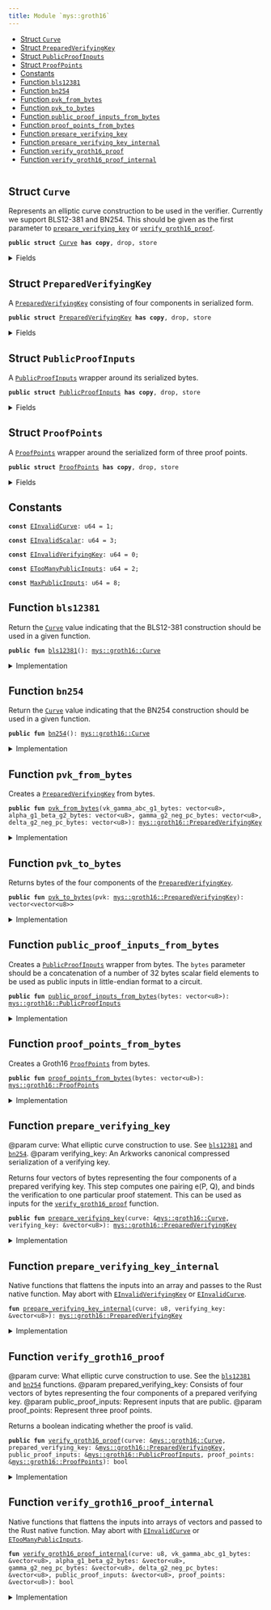 ```yaml
---
title: Module `mys::groth16`
---
```




-  [Struct `Curve`](#mys_groth16_Curve)
-  [Struct `PreparedVerifyingKey`](#mys_groth16_PreparedVerifyingKey)
-  [Struct `PublicProofInputs`](#mys_groth16_PublicProofInputs)
-  [Struct `ProofPoints`](#mys_groth16_ProofPoints)
-  [Constants](#@Constants_0)
-  [Function `bls12381`](#mys_groth16_bls12381)
-  [Function `bn254`](#mys_groth16_bn254)
-  [Function `pvk_from_bytes`](#mys_groth16_pvk_from_bytes)
-  [Function `pvk_to_bytes`](#mys_groth16_pvk_to_bytes)
-  [Function `public_proof_inputs_from_bytes`](#mys_groth16_public_proof_inputs_from_bytes)
-  [Function `proof_points_from_bytes`](#mys_groth16_proof_points_from_bytes)
-  [Function `prepare_verifying_key`](#mys_groth16_prepare_verifying_key)
-  [Function `prepare_verifying_key_internal`](#mys_groth16_prepare_verifying_key_internal)
-  [Function `verify_groth16_proof`](#mys_groth16_verify_groth16_proof)
-  [Function `verify_groth16_proof_internal`](#mys_groth16_verify_groth16_proof_internal)


<pre><code></code></pre>



<a name="mys_groth16_Curve"></a>

## Struct `Curve`

Represents an elliptic curve construction to be used in the verifier. Currently we support BLS12-381 and BN254.
This should be given as the first parameter to <code><a href="../mys/groth16.md#mys_groth16_prepare_verifying_key">prepare_verifying_key</a></code> or <code><a href="../mys/groth16.md#mys_groth16_verify_groth16_proof">verify_groth16_proof</a></code>.


<pre><code><b>public</b> <b>struct</b> <a href="../mys/groth16.md#mys_groth16_Curve">Curve</a> <b>has</b> <b>copy</b>, drop, store
</code></pre>



<details>
<summary>Fields</summary>


<dl>
<dt>
<code>id: u8</code>
</dt>
<dd>
</dd>
</dl>


</details>

<a name="mys_groth16_PreparedVerifyingKey"></a>

## Struct `PreparedVerifyingKey`

A <code><a href="../mys/groth16.md#mys_groth16_PreparedVerifyingKey">PreparedVerifyingKey</a></code> consisting of four components in serialized form.


<pre><code><b>public</b> <b>struct</b> <a href="../mys/groth16.md#mys_groth16_PreparedVerifyingKey">PreparedVerifyingKey</a> <b>has</b> <b>copy</b>, drop, store
</code></pre>



<details>
<summary>Fields</summary>


<dl>
<dt>
<code>vk_gamma_abc_g1_bytes: vector&lt;u8&gt;</code>
</dt>
<dd>
</dd>
<dt>
<code>alpha_g1_beta_g2_bytes: vector&lt;u8&gt;</code>
</dt>
<dd>
</dd>
<dt>
<code>gamma_g2_neg_pc_bytes: vector&lt;u8&gt;</code>
</dt>
<dd>
</dd>
<dt>
<code>delta_g2_neg_pc_bytes: vector&lt;u8&gt;</code>
</dt>
<dd>
</dd>
</dl>


</details>

<a name="mys_groth16_PublicProofInputs"></a>

## Struct `PublicProofInputs`

A <code><a href="../mys/groth16.md#mys_groth16_PublicProofInputs">PublicProofInputs</a></code> wrapper around its serialized bytes.


<pre><code><b>public</b> <b>struct</b> <a href="../mys/groth16.md#mys_groth16_PublicProofInputs">PublicProofInputs</a> <b>has</b> <b>copy</b>, drop, store
</code></pre>



<details>
<summary>Fields</summary>


<dl>
<dt>
<code>bytes: vector&lt;u8&gt;</code>
</dt>
<dd>
</dd>
</dl>


</details>

<a name="mys_groth16_ProofPoints"></a>

## Struct `ProofPoints`

A <code><a href="../mys/groth16.md#mys_groth16_ProofPoints">ProofPoints</a></code> wrapper around the serialized form of three proof points.


<pre><code><b>public</b> <b>struct</b> <a href="../mys/groth16.md#mys_groth16_ProofPoints">ProofPoints</a> <b>has</b> <b>copy</b>, drop, store
</code></pre>



<details>
<summary>Fields</summary>


<dl>
<dt>
<code>bytes: vector&lt;u8&gt;</code>
</dt>
<dd>
</dd>
</dl>


</details>

<a name="@Constants_0"></a>

## Constants


<a name="mys_groth16_EInvalidCurve"></a>



<pre><code><b>const</b> <a href="../mys/groth16.md#mys_groth16_EInvalidCurve">EInvalidCurve</a>: u64 = 1;
</code></pre>



<a name="mys_groth16_EInvalidScalar"></a>



<pre><code><b>const</b> <a href="../mys/groth16.md#mys_groth16_EInvalidScalar">EInvalidScalar</a>: u64 = 3;
</code></pre>



<a name="mys_groth16_EInvalidVerifyingKey"></a>



<pre><code><b>const</b> <a href="../mys/groth16.md#mys_groth16_EInvalidVerifyingKey">EInvalidVerifyingKey</a>: u64 = 0;
</code></pre>



<a name="mys_groth16_ETooManyPublicInputs"></a>



<pre><code><b>const</b> <a href="../mys/groth16.md#mys_groth16_ETooManyPublicInputs">ETooManyPublicInputs</a>: u64 = 2;
</code></pre>



<a name="mys_groth16_MaxPublicInputs"></a>



<pre><code><b>const</b> <a href="../mys/groth16.md#mys_groth16_MaxPublicInputs">MaxPublicInputs</a>: u64 = 8;
</code></pre>



<a name="mys_groth16_bls12381"></a>

## Function `bls12381`

Return the <code><a href="../mys/groth16.md#mys_groth16_Curve">Curve</a></code> value indicating that the BLS12-381 construction should be used in a given function.


<pre><code><b>public</b> <b>fun</b> <a href="../mys/bls12381.md#mys_bls12381">bls12381</a>(): <a href="../mys/groth16.md#mys_groth16_Curve">mys::groth16::Curve</a>
</code></pre>



<details>
<summary>Implementation</summary>


<pre><code><b>public</b> <b>fun</b> <a href="../mys/bls12381.md#mys_bls12381">bls12381</a>(): <a href="../mys/groth16.md#mys_groth16_Curve">Curve</a> { <a href="../mys/groth16.md#mys_groth16_Curve">Curve</a> { id: 0 } }
</code></pre>



</details>

<a name="mys_groth16_bn254"></a>

## Function `bn254`

Return the <code><a href="../mys/groth16.md#mys_groth16_Curve">Curve</a></code> value indicating that the BN254 construction should be used in a given function.


<pre><code><b>public</b> <b>fun</b> <a href="../mys/groth16.md#mys_groth16_bn254">bn254</a>(): <a href="../mys/groth16.md#mys_groth16_Curve">mys::groth16::Curve</a>
</code></pre>



<details>
<summary>Implementation</summary>


<pre><code><b>public</b> <b>fun</b> <a href="../mys/groth16.md#mys_groth16_bn254">bn254</a>(): <a href="../mys/groth16.md#mys_groth16_Curve">Curve</a> { <a href="../mys/groth16.md#mys_groth16_Curve">Curve</a> { id: 1 } }
</code></pre>



</details>

<a name="mys_groth16_pvk_from_bytes"></a>

## Function `pvk_from_bytes`

Creates a <code><a href="../mys/groth16.md#mys_groth16_PreparedVerifyingKey">PreparedVerifyingKey</a></code> from bytes.


<pre><code><b>public</b> <b>fun</b> <a href="../mys/groth16.md#mys_groth16_pvk_from_bytes">pvk_from_bytes</a>(vk_gamma_abc_g1_bytes: vector&lt;u8&gt;, alpha_g1_beta_g2_bytes: vector&lt;u8&gt;, gamma_g2_neg_pc_bytes: vector&lt;u8&gt;, delta_g2_neg_pc_bytes: vector&lt;u8&gt;): <a href="../mys/groth16.md#mys_groth16_PreparedVerifyingKey">mys::groth16::PreparedVerifyingKey</a>
</code></pre>



<details>
<summary>Implementation</summary>


<pre><code><b>public</b> <b>fun</b> <a href="../mys/groth16.md#mys_groth16_pvk_from_bytes">pvk_from_bytes</a>(
    vk_gamma_abc_g1_bytes: vector&lt;u8&gt;,
    alpha_g1_beta_g2_bytes: vector&lt;u8&gt;,
    gamma_g2_neg_pc_bytes: vector&lt;u8&gt;,
    delta_g2_neg_pc_bytes: vector&lt;u8&gt;,
): <a href="../mys/groth16.md#mys_groth16_PreparedVerifyingKey">PreparedVerifyingKey</a> {
    <a href="../mys/groth16.md#mys_groth16_PreparedVerifyingKey">PreparedVerifyingKey</a> {
        vk_gamma_abc_g1_bytes,
        alpha_g1_beta_g2_bytes,
        gamma_g2_neg_pc_bytes,
        delta_g2_neg_pc_bytes,
    }
}
</code></pre>



</details>

<a name="mys_groth16_pvk_to_bytes"></a>

## Function `pvk_to_bytes`

Returns bytes of the four components of the <code><a href="../mys/groth16.md#mys_groth16_PreparedVerifyingKey">PreparedVerifyingKey</a></code>.


<pre><code><b>public</b> <b>fun</b> <a href="../mys/groth16.md#mys_groth16_pvk_to_bytes">pvk_to_bytes</a>(pvk: <a href="../mys/groth16.md#mys_groth16_PreparedVerifyingKey">mys::groth16::PreparedVerifyingKey</a>): vector&lt;vector&lt;u8&gt;&gt;
</code></pre>



<details>
<summary>Implementation</summary>


<pre><code><b>public</b> <b>fun</b> <a href="../mys/groth16.md#mys_groth16_pvk_to_bytes">pvk_to_bytes</a>(pvk: <a href="../mys/groth16.md#mys_groth16_PreparedVerifyingKey">PreparedVerifyingKey</a>): vector&lt;vector&lt;u8&gt;&gt; {
    vector[
        pvk.vk_gamma_abc_g1_bytes,
        pvk.alpha_g1_beta_g2_bytes,
        pvk.gamma_g2_neg_pc_bytes,
        pvk.delta_g2_neg_pc_bytes,
    ]
}
</code></pre>



</details>

<a name="mys_groth16_public_proof_inputs_from_bytes"></a>

## Function `public_proof_inputs_from_bytes`

Creates a <code><a href="../mys/groth16.md#mys_groth16_PublicProofInputs">PublicProofInputs</a></code> wrapper from bytes. The <code>bytes</code> parameter should be a concatenation of a number of
32 bytes scalar field elements to be used as public inputs in little-endian format to a circuit.


<pre><code><b>public</b> <b>fun</b> <a href="../mys/groth16.md#mys_groth16_public_proof_inputs_from_bytes">public_proof_inputs_from_bytes</a>(bytes: vector&lt;u8&gt;): <a href="../mys/groth16.md#mys_groth16_PublicProofInputs">mys::groth16::PublicProofInputs</a>
</code></pre>



<details>
<summary>Implementation</summary>


<pre><code><b>public</b> <b>fun</b> <a href="../mys/groth16.md#mys_groth16_public_proof_inputs_from_bytes">public_proof_inputs_from_bytes</a>(bytes: vector&lt;u8&gt;): <a href="../mys/groth16.md#mys_groth16_PublicProofInputs">PublicProofInputs</a> {
    <b>assert</b>!(bytes.length() % 32 == 0, <a href="../mys/groth16.md#mys_groth16_EInvalidScalar">EInvalidScalar</a>);
    <b>assert</b>!(bytes.length() / 32 &lt;= <a href="../mys/groth16.md#mys_groth16_MaxPublicInputs">MaxPublicInputs</a>, <a href="../mys/groth16.md#mys_groth16_ETooManyPublicInputs">ETooManyPublicInputs</a>);
    <a href="../mys/groth16.md#mys_groth16_PublicProofInputs">PublicProofInputs</a> { bytes }
}
</code></pre>



</details>

<a name="mys_groth16_proof_points_from_bytes"></a>

## Function `proof_points_from_bytes`

Creates a Groth16 <code><a href="../mys/groth16.md#mys_groth16_ProofPoints">ProofPoints</a></code> from bytes.


<pre><code><b>public</b> <b>fun</b> <a href="../mys/groth16.md#mys_groth16_proof_points_from_bytes">proof_points_from_bytes</a>(bytes: vector&lt;u8&gt;): <a href="../mys/groth16.md#mys_groth16_ProofPoints">mys::groth16::ProofPoints</a>
</code></pre>



<details>
<summary>Implementation</summary>


<pre><code><b>public</b> <b>fun</b> <a href="../mys/groth16.md#mys_groth16_proof_points_from_bytes">proof_points_from_bytes</a>(bytes: vector&lt;u8&gt;): <a href="../mys/groth16.md#mys_groth16_ProofPoints">ProofPoints</a> {
    <a href="../mys/groth16.md#mys_groth16_ProofPoints">ProofPoints</a> { bytes }
}
</code></pre>



</details>

<a name="mys_groth16_prepare_verifying_key"></a>

## Function `prepare_verifying_key`

@param curve: What elliptic curve construction to use. See <code><a href="../mys/bls12381.md#mys_bls12381">bls12381</a></code> and <code><a href="../mys/groth16.md#mys_groth16_bn254">bn254</a></code>.
@param verifying_key: An Arkworks canonical compressed serialization of a verifying key.

Returns four vectors of bytes representing the four components of a prepared verifying key.
This step computes one pairing e(P, Q), and binds the verification to one particular proof statement.
This can be used as inputs for the <code><a href="../mys/groth16.md#mys_groth16_verify_groth16_proof">verify_groth16_proof</a></code> function.


<pre><code><b>public</b> <b>fun</b> <a href="../mys/groth16.md#mys_groth16_prepare_verifying_key">prepare_verifying_key</a>(curve: &<a href="../mys/groth16.md#mys_groth16_Curve">mys::groth16::Curve</a>, verifying_key: &vector&lt;u8&gt;): <a href="../mys/groth16.md#mys_groth16_PreparedVerifyingKey">mys::groth16::PreparedVerifyingKey</a>
</code></pre>



<details>
<summary>Implementation</summary>


<pre><code><b>public</b> <b>fun</b> <a href="../mys/groth16.md#mys_groth16_prepare_verifying_key">prepare_verifying_key</a>(curve: &<a href="../mys/groth16.md#mys_groth16_Curve">Curve</a>, verifying_key: &vector&lt;u8&gt;): <a href="../mys/groth16.md#mys_groth16_PreparedVerifyingKey">PreparedVerifyingKey</a> {
    <a href="../mys/groth16.md#mys_groth16_prepare_verifying_key_internal">prepare_verifying_key_internal</a>(curve.id, verifying_key)
}
</code></pre>



</details>

<a name="mys_groth16_prepare_verifying_key_internal"></a>

## Function `prepare_verifying_key_internal`

Native functions that flattens the inputs into an array and passes to the Rust native function. May abort with <code><a href="../mys/groth16.md#mys_groth16_EInvalidVerifyingKey">EInvalidVerifyingKey</a></code> or <code><a href="../mys/groth16.md#mys_groth16_EInvalidCurve">EInvalidCurve</a></code>.


<pre><code><b>fun</b> <a href="../mys/groth16.md#mys_groth16_prepare_verifying_key_internal">prepare_verifying_key_internal</a>(curve: u8, verifying_key: &vector&lt;u8&gt;): <a href="../mys/groth16.md#mys_groth16_PreparedVerifyingKey">mys::groth16::PreparedVerifyingKey</a>
</code></pre>



<details>
<summary>Implementation</summary>


<pre><code><b>native</b> <b>fun</b> <a href="../mys/groth16.md#mys_groth16_prepare_verifying_key_internal">prepare_verifying_key_internal</a>(
    curve: u8,
    verifying_key: &vector&lt;u8&gt;,
): <a href="../mys/groth16.md#mys_groth16_PreparedVerifyingKey">PreparedVerifyingKey</a>;
</code></pre>



</details>

<a name="mys_groth16_verify_groth16_proof"></a>

## Function `verify_groth16_proof`

@param curve: What elliptic curve construction to use. See the <code><a href="../mys/bls12381.md#mys_bls12381">bls12381</a></code> and <code><a href="../mys/groth16.md#mys_groth16_bn254">bn254</a></code> functions.
@param prepared_verifying_key: Consists of four vectors of bytes representing the four components of a prepared verifying key.
@param public_proof_inputs: Represent inputs that are public.
@param proof_points: Represent three proof points.

Returns a boolean indicating whether the proof is valid.


<pre><code><b>public</b> <b>fun</b> <a href="../mys/groth16.md#mys_groth16_verify_groth16_proof">verify_groth16_proof</a>(curve: &<a href="../mys/groth16.md#mys_groth16_Curve">mys::groth16::Curve</a>, prepared_verifying_key: &<a href="../mys/groth16.md#mys_groth16_PreparedVerifyingKey">mys::groth16::PreparedVerifyingKey</a>, public_proof_inputs: &<a href="../mys/groth16.md#mys_groth16_PublicProofInputs">mys::groth16::PublicProofInputs</a>, proof_points: &<a href="../mys/groth16.md#mys_groth16_ProofPoints">mys::groth16::ProofPoints</a>): bool
</code></pre>



<details>
<summary>Implementation</summary>


<pre><code><b>public</b> <b>fun</b> <a href="../mys/groth16.md#mys_groth16_verify_groth16_proof">verify_groth16_proof</a>(
    curve: &<a href="../mys/groth16.md#mys_groth16_Curve">Curve</a>,
    prepared_verifying_key: &<a href="../mys/groth16.md#mys_groth16_PreparedVerifyingKey">PreparedVerifyingKey</a>,
    public_proof_inputs: &<a href="../mys/groth16.md#mys_groth16_PublicProofInputs">PublicProofInputs</a>,
    proof_points: &<a href="../mys/groth16.md#mys_groth16_ProofPoints">ProofPoints</a>,
): bool {
    <a href="../mys/groth16.md#mys_groth16_verify_groth16_proof_internal">verify_groth16_proof_internal</a>(
        curve.id,
        &prepared_verifying_key.vk_gamma_abc_g1_bytes,
        &prepared_verifying_key.alpha_g1_beta_g2_bytes,
        &prepared_verifying_key.gamma_g2_neg_pc_bytes,
        &prepared_verifying_key.delta_g2_neg_pc_bytes,
        &public_proof_inputs.bytes,
        &proof_points.bytes,
    )
}
</code></pre>



</details>

<a name="mys_groth16_verify_groth16_proof_internal"></a>

## Function `verify_groth16_proof_internal`

Native functions that flattens the inputs into arrays of vectors and passed to the Rust native function. May abort with <code><a href="../mys/groth16.md#mys_groth16_EInvalidCurve">EInvalidCurve</a></code> or <code><a href="../mys/groth16.md#mys_groth16_ETooManyPublicInputs">ETooManyPublicInputs</a></code>.


<pre><code><b>fun</b> <a href="../mys/groth16.md#mys_groth16_verify_groth16_proof_internal">verify_groth16_proof_internal</a>(curve: u8, vk_gamma_abc_g1_bytes: &vector&lt;u8&gt;, alpha_g1_beta_g2_bytes: &vector&lt;u8&gt;, gamma_g2_neg_pc_bytes: &vector&lt;u8&gt;, delta_g2_neg_pc_bytes: &vector&lt;u8&gt;, public_proof_inputs: &vector&lt;u8&gt;, proof_points: &vector&lt;u8&gt;): bool
</code></pre>



<details>
<summary>Implementation</summary>


<pre><code><b>native</b> <b>fun</b> <a href="../mys/groth16.md#mys_groth16_verify_groth16_proof_internal">verify_groth16_proof_internal</a>(
    curve: u8,
    vk_gamma_abc_g1_bytes: &vector&lt;u8&gt;,
    alpha_g1_beta_g2_bytes: &vector&lt;u8&gt;,
    gamma_g2_neg_pc_bytes: &vector&lt;u8&gt;,
    delta_g2_neg_pc_bytes: &vector&lt;u8&gt;,
    public_proof_inputs: &vector&lt;u8&gt;,
    proof_points: &vector&lt;u8&gt;,
): bool;
</code></pre>



</details>
